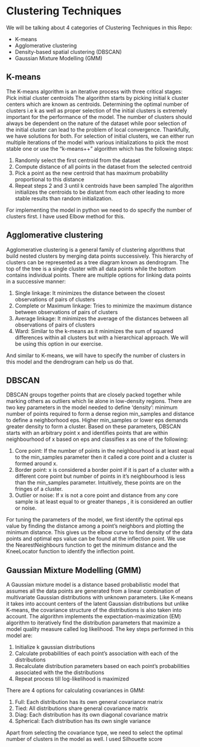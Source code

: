 # Clustering Techniques

We will be talking about 4 categories of Clustering Techniques in this Repo:
- K-means
- Agglomerative clustering
- Density-based spatial clustering (DBSCAN)
- Gaussian Mixture Modelling (GMM)


## K-means
The K-means algorithm is an iterative process with three critical stages:
Pick initial cluster centroids
The algorithm starts by picking initial k cluster centers which are known as centroids. Determining the optimal number of clusters i.e k as well as proper selection of the initial clusters is extremely important for the performance of the model. The number of clusters should always be dependent on the nature of the dataset while poor selection of the initial cluster can lead to the problem of local convergence. Thankfully, we have solutions for both.
For selection of initial clusters, we can either run multiple iterations of the model with various initializations to pick the most stable one or use the “k-means++” algorithm which has the following steps:
1. Randomly select the first centroid from the dataset
2. Compute distance of all points in the dataset from the selected centroid
3. Pick a point as the new centroid that has maximum probability proportional to this distance
4. Repeat steps 2 and 3 until k centroids have been sampled
The algorithm initializes the centroids to be distant from each other leading to more stable results than random initialization.

For implementing the model in python we need to do specify the number of clusters first. I have used Elbow method for this.

## Agglomerative clustering
Agglomerative clustering is a general family of clustering algorithms that build nested clusters by merging data points successively. This hierarchy of clusters can be represented as a tree diagram known as dendrogram. The top of the tree is a single cluster with all data points while the bottom contains individual points. There are multiple options for linking data points in a successive manner:
1. Single linkage: It minimizes the distance between the closest observations of pairs of clusters
2. Complete or Maximum linkage: Tries to minimize the maximum distance between observations of pairs of clusters
3. Average linkage: It minimizes the average of the distances between all observations of pairs of clusters
4. Ward: Similar to the k-means as it minimizes the sum of squared differences within all clusters but with a hierarchical approach. We will be using this option in our exercise.

And similar to K-means, we will have to specify the number of clusters in this model and the dendrogram can help us do that.

## DBSCAN
DBSCAN groups together points that are closely packed together while marking others as outliers which lie alone in low-density regions. There are two key parameters in the model needed to define ‘density’: minimum number of points required to form a dense region min_samples and distance to define a neighborhood eps. Higher min_samples or lower eps demands greater density to form a cluster.
Based on these parameters, DBSCAN starts with an arbitrary point x and identifies points that are within neighbourhood of x based on eps and classifies x as one of the following:
1. Core point: If the number of points in the neighbourhood is at least equal to the min_samples parameter then it called a core point and a cluster is formed around x.
2. Border point: x is considered a border point if it is part of a cluster with a different core point but number of points in it’s neighbourhood is less than the min_samples parameter. Intuitively, these points are on the fringes of a cluster.
3. Outlier or noise: If x is not a core point and distance from any core sample is at least equal to or greater thaneps , it is considered an outlier or noise.

For tuning the parameters of the model, we first identify the optimal eps value by finding the distance among a point’s neighbors and plotting the minimum distance. This gives us the elbow curve to find density of the data points and optimal eps value can be found at the inflection point. We use the NearestNeighbours function to get the minimum distance and the KneeLocator function to identify the inflection point.

## Gaussian Mixture Modelling (GMM)
A Gaussian mixture model is a distance based probabilistic model that assumes all the data points are generated from a linear combination of multivariate Gaussian distributions with unknown parameters. Like K-means it takes into account centers of the latent Gaussian distributions but unlike K-means, the covariance structure of the distributions is also taken into account. The algorithm implements the expectation-maximization (EM) algorithm to iteratively find the distribution parameters that maximize a model quality measure called log likelihood. The key steps performed in this model are:
1. Initialize k gaussian distributions
2. Calculate probabilities of each point’s association with each of the distributions
3. Recalculate distribution parameters based on each point’s probabilities associated with the the distributions
4. Repeat process till log-likelihood is maximized

There are 4 options for calculating covariances in GMM:
1. Full: Each distribution has its own general covariance matrix
2. Tied: All distributions share general covariance matrix
3. Diag: Each distribution has its own diagonal covariance matrix
4. Spherical: Each distribution has its own single variance

Apart from selecting the covariance type, we need to select the optimal number of clusters in the model as well. I used Silhouette score
